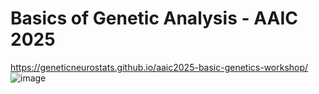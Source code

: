 # Basics of Genetic Analysis - AAIC 2025
https://geneticneurostats.github.io/aaic2025-basic-genetics-workshop/
![image](https://github.com/user-attachments/assets/04b27c7f-30aa-40d9-8f53-3f852cfbed38)
